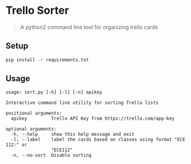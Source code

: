 # Trello Sorter
> A python2 command line tool for organizing trello cards

## Setup
```bash
pip install -r requirements.txt
```

## Usage
```
usage: sort.py [-h] [-l] [-n] apikey

Interactive command line utility for sorting Trello lists

positional arguments:
  apikey         Trello API Key from https://trello.com/app-key

optional arguments:
  -h, --help     show this help message and exit
  -l, --label    label the cards based on classes using format "ECE 112:" or
                 "ECE112"
  -n, --no-sort  Disable sorting
```

